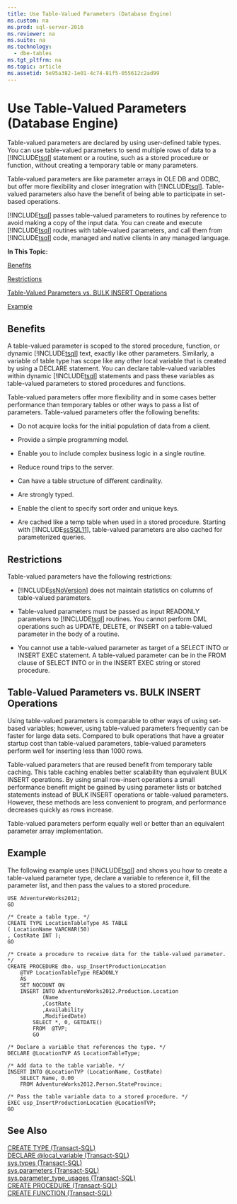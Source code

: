 ```yaml
---
title: Use Table-Valued Parameters (Database Engine)
ms.custom: na
ms.prod: sql-server-2016
ms.reviewer: na
ms.suite: na
ms.technology: 
  - dbe-tables
ms.tgt_pltfrm: na
ms.topic: article
ms.assetid: 5e95a382-1e01-4c74-81f5-055612c2ad99
---
```

# Use Table-Valued Parameters (Database Engine)
  Table-valued parameters are declared by using user-defined table types. You can use table-valued parameters to send multiple rows of data to a [!INCLUDE[tsql](../../Topics/TopicNameContainA/includes/tsql_md.md)] statement or a routine, such as a stored procedure or function, without creating a temporary table or many parameters.  
  
 Table-valued parameters are like parameter arrays in OLE DB and ODBC, but offer more flexibility and closer integration with [!INCLUDE[tsql](../../Topics/TopicNameContainA/includes/tsql_md.md)]. Table-valued parameters also have the benefit of being able to participate in set-based operations.  
  
 [!INCLUDE[tsql](../../Topics/TopicNameContainA/includes/tsql_md.md)] passes table-valued parameters to routines by reference to avoid making a copy of the input data. You can create and execute [!INCLUDE[tsql](../../Topics/TopicNameContainA/includes/tsql_md.md)] routines with table-valued parameters, and call them from [!INCLUDE[tsql](../../Topics/TopicNameContainA/includes/tsql_md.md)] code, managed and native clients in any managed language.  
  
 **In This Topic:**  
  
 [Benefits](#Benefits)  
  
 [Restrictions](#Restrictions)  
  
 [Table-Valued Parameters vs. BULK INSERT Operations](#BulkInsert)  
  
 [Example](#Example)  
  
##  <a name="Benefits"></a> Benefits  
 A table-valued parameter is scoped to the stored procedure, function, or dynamic [!INCLUDE[tsql](../../Topics/TopicNameContainA/includes/tsql_md.md)] text, exactly like other parameters. Similarly, a variable of table type has scope like any other local variable that is created by using a DECLARE statement. You can declare table-valued variables within dynamic [!INCLUDE[tsql](../../Topics/TopicNameContainA/includes/tsql_md.md)] statements and pass these variables as table-valued parameters to stored procedures and functions.  
  
 Table-valued parameters offer more flexibility and in some cases better performance than temporary tables or other ways to pass a list of parameters. Table-valued parameters offer the following benefits:  
  
-   Do not acquire locks for the initial population of data from a client.  
  
-   Provide a simple programming model.  
  
-   Enable you to include complex business logic in a single routine.  
  
-   Reduce round trips to the server.  
  
-   Can have a table structure of different cardinality.  
  
-   Are strongly typed.  
  
-   Enable the client to specify sort order and unique keys.  
  
-   Are cached like a temp table when used in a stored procedure. Starting with [!INCLUDE[ssSQL11](../../Topics/TopicNameContainA/includes/ssSQL11_md.md)], table-valued parameters are also cached for parameterized queries.  
  
##  <a name="Restrictions"></a> Restrictions  
 Table-valued parameters have the following restrictions:  
  
-   [!INCLUDE[ssNoVersion](../../Topics/TopicNameContainA/includes/ssNoVersion_md.md)] does not maintain statistics on columns of table-valued parameters.  
  
-   Table-valued parameters must be passed as input READONLY parameters to [!INCLUDE[tsql](../../Topics/TopicNameContainA/includes/tsql_md.md)] routines. You cannot perform DML operations such as UPDATE, DELETE, or INSERT on a table-valued parameter in the body of a routine.  
  
-   You cannot use a table-valued parameter as target of a SELECT INTO or INSERT EXEC statement. A table-valued parameter can be in the FROM clause of SELECT INTO or in the INSERT EXEC string or stored procedure.  
  
##  <a name="BulkInsert"></a> Table-Valued Parameters vs. BULK INSERT Operations  
 Using table-valued parameters is comparable to other ways of using set-based variables; however, using table-valued parameters frequently can be faster for large data sets. Compared to bulk operations that have a greater startup cost than table-valued parameters, table-valued parameters perform well for inserting less than 1000 rows.  
  
 Table-valued parameters that are reused benefit from temporary table caching. This table caching enables better scalability than equivalent BULK INSERT operations. By using small row-insert operations a small performance benefit might be gained by using parameter lists or batched statements instead of BULK INSERT operations or table-valued parameters. However, these methods are less convenient to program, and performance decreases quickly as rows increase.  
  
 Table-valued parameters perform equally well or better than an equivalent parameter array implementation.  
  
##  <a name="Example"></a> Example  
 The following example uses [!INCLUDE[tsql](../../Topics/TopicNameContainA/includes/tsql_md.md)] and shows you how to create a table-valued parameter type, declare a variable to reference it, fill the parameter list, and then pass the values to a stored procedure.  
  
```  
USE AdventureWorks2012;  
GO  
  
/* Create a table type. */  
CREATE TYPE LocationTableType AS TABLE   
( LocationName VARCHAR(50)  
, CostRate INT );  
GO  
  
/* Create a procedure to receive data for the table-valued parameter. */  
CREATE PROCEDURE dbo. usp_InsertProductionLocation  
    @TVP LocationTableType READONLY  
    AS   
    SET NOCOUNT ON  
    INSERT INTO AdventureWorks2012.Production.Location  
           (Name  
           ,CostRate  
           ,Availability  
           ,ModifiedDate)  
        SELECT *, 0, GETDATE()  
        FROM  @TVP;  
        GO  
  
/* Declare a variable that references the type. */  
DECLARE @LocationTVP AS LocationTableType;  
  
/* Add data to the table variable. */  
INSERT INTO @LocationTVP (LocationName, CostRate)  
    SELECT Name, 0.00  
    FROM AdventureWorks2012.Person.StateProvince;  
  
/* Pass the table variable data to a stored procedure. */  
EXEC usp_InsertProductionLocation @LocationTVP;  
GO  
```  
  
## See Also  
 [CREATE TYPE &#40;Transact-SQL&#41;](../Topic/CREATE%20TYPE%20\(Transact-SQL\).md)   
 [DECLARE @local_variable &#40;Transact-SQL&#41;](../Topic/DECLARE%20@local_variable%20\(Transact-SQL\).md)   
 [sys.types &#40;Transact-SQL&#41;](../Topic/sys.types%20\(Transact-SQL\).md)   
 [sys.parameters &#40;Transact-SQL&#41;](../Topic/sys.parameters%20\(Transact-SQL\).md)   
 [sys.parameter_type_usages &#40;Transact-SQL&#41;](../Topic/sys.parameter_type_usages%20\(Transact-SQL\).md)   
 [CREATE PROCEDURE &#40;Transact-SQL&#41;](../Topic/CREATE%20PROCEDURE%20\(Transact-SQL\).md)   
 [CREATE FUNCTION &#40;Transact-SQL&#41;](../Topic/CREATE%20FUNCTION%20\(Transact-SQL\).md)  
  
  